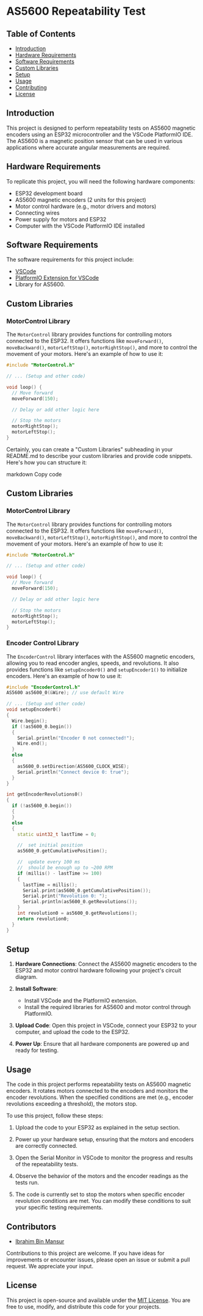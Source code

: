 # AS5600 Repeatability Test

## Table of Contents
- [Introduction](#introduction)
- [Hardware Requirements](#hardware-requirements)
- [Software Requirements](#software-requirements)
- [Custom Libraries](#custom-libraries)
- [Setup](#setup)
- [Usage](#usage)
- [Contributing](#contributing)
- [License](#license)

## Introduction

This project is designed to perform repeatability tests on AS5600 magnetic encoders using an ESP32 microcontroller and the VSCode PlatformIO IDE. The AS5600 is a magnetic position sensor that can be used in various applications where accurate angular measurements are required.

## Hardware Requirements

To replicate this project, you will need the following hardware components:
- ESP32 development board
- AS5600 magnetic encoders (2 units for this project)
- Motor control hardware (e.g., motor drivers and motors)
- Connecting wires
- Power supply for motors and ESP32
- Computer with the VSCode PlatformIO IDE installed

## Software Requirements

The software requirements for this project include:

- [VSCode](https://code.visualstudio.com/)
- [PlatformIO Extension for VSCode](https://platformio.org/install/ide?install=vscode)
- Library for AS5600.

## Custom Libraries

### MotorControl Library

The `MotorControl` library provides functions for controlling motors connected to the ESP32. It offers functions like `moveForward()`, `moveBackward()`, `motorLeftStop()`, `motorRightStop()`, and more to control the movement of your motors. Here's an example of how to use it:

```cpp
#include "MotorControl.h"

// ... (Setup and other code)

void loop() {
  // Move forward
  moveForward(150);

  // Delay or add other logic here

  // Stop the motors
  motorRightStop();
  motorLeftStop();
}

```




Certainly, you can create a "Custom Libraries" subheading in your README.md to describe your custom libraries and provide code snippets. Here's how you can structure it:

markdown
Copy code
## Custom Libraries

### MotorControl Library

The `MotorControl` library provides functions for controlling motors connected to the ESP32. It offers functions like `moveForward()`, `moveBackward()`, `motorLeftStop()`, `motorRightStop()`, and more to control the movement of your motors. Here's an example of how to use it:

```cpp
#include "MotorControl.h"

// ... (Setup and other code)

void loop() {
  // Move forward
  moveForward(150);

  // Delay or add other logic here

  // Stop the motors
  motorRightStop();
  motorLeftStop();
}

```
### Encoder Control Library
The `EncoderControl` library interfaces with the AS5600 magnetic encoders, allowing you to read encoder angles, speeds, and revolutions. It also provides functions like `setupEncoder0()` and `setupEncoder1()` to initialize encoders. Here's an example of how to use it:

```cpp
#include "EncoderControl.h"
AS5600 as5600_0(&Wire); // use default Wire

// ... (Setup and other code)
void setupEncoder0()
{
  Wire.begin();
  if (!as5600_0.begin())
  {
    Serial.println("Encoder 0 not connected!");
    Wire.end();
  }
  else
  {
    as5600_0.setDirection(AS5600_CLOCK_WISE);
    Serial.println("Connect device 0: true");
  }
}

int getEncoderRevolutions0()
{
  if (!as5600_0.begin())
  {
  }
  else
  {
    static uint32_t lastTime = 0;

    //  set initial position
    as5600_0.getCumulativePosition();

    //  update every 100 ms
    //  should be enough up to ~200 RPM
    if (millis() - lastTime >= 100)
    {
      lastTime = millis();
      Serial.print(as5600_0.getCumulativePosition());
      Serial.print("Revolution 0: ");
      Serial.println(as5600_0.getRevolutions());
    }
    int revolution0 = as5600_0.getRevolutions();
    return revolution0;
  }
}
```
## Setup

1. **Hardware Connections**: Connect the AS5600 magnetic encoders to the ESP32 and motor control hardware following your project's circuit diagram.

2. **Install Software**:
   - Install VSCode and the PlatformIO extension.
   - Install the required libraries for AS5600 and motor control through PlatformIO.

3. **Upload Code**: Open this project in VSCode, connect your ESP32 to your computer, and upload the code to the ESP32.

4. **Power Up**: Ensure that all hardware components are powered up and ready for testing.

## Usage

The code in this project performs repeatability tests on AS5600 magnetic encoders. It rotates motors connected to the encoders and monitors the encoder revolutions. When the specified conditions are met (e.g., encoder revolutions exceeding a threshold), the motors stop. 

To use this project, follow these steps:
1. Upload the code to your ESP32 as explained in the setup section.

2. Power up your hardware setup, ensuring that the motors and encoders are correctly connected.

3. Open the Serial Monitor in VSCode to monitor the progress and results of the repeatability tests.

4. Observe the behavior of the motors and the encoder readings as the tests run.

5. The code is currently set to stop the motors when specific encoder revolution conditions are met. You can modify these conditions to suit your specific testing requirements.

## Contributors

- [Ibrahim Bin Mansur](https://github.com/ibrahimmansur4)

Contributions to this project are welcome. If you have ideas for improvements or encounter issues, please open an issue or submit a pull request. We appreciate your input.

## License

This project is open-source and available under the [MIT License](LICENSE). You are free to use, modify, and distribute this code for your projects.

